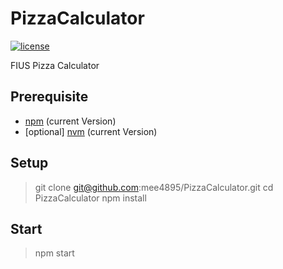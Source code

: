 # PizzaCalculator
[![license](https://img.shields.io/badge/License-MIT-lightgrey.svg)](https://opensource.org/licenses/MIT)

FIUS Pizza Calculator

## Prerequisite
- [npm](https://github.com/npm/npm) (current Version)
- [optional] [nvm](https://github.com/creationix/nvm) (current Version)

## Setup

> git clone git@github.com:mee4895/PizzaCalculator.git
> cd PizzaCalculator
> npm install

## Start

> npm start
